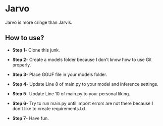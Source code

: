 # Jarvo
Jarvo is more cringe than Jarvis.

## How to use?
- **Step 1**- Clone this junk.

- **Step 2**- Create a models folder because I don't know how to use Git properly.

- **Step 3**- Place GGUF file in your models folder.

- **Step 4**- Update Line 8 of main.py to your model and inference settings.

- **Step 5**- Update Line 10 of main.py to your personal liking.

- **Step 6**- Try to run main.py until import errors are not there because I don't like to create requirements.txt.

- **Step 7**- Have fun.
